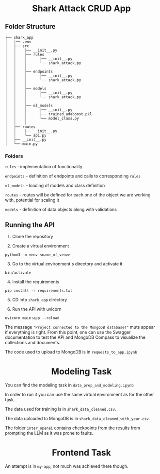 <h1 align='center'> Shark Attack CRUD App </h1>

## Folder Structure
```
├── shark_app
│   │── .env
│   ├── src
│   │    ├── __init__.py
│   │    ├── rules
│   │    │      ├── __init__.py
│   │    │      └── shark_attack.py
│   │    │
│   │    ├── endpoints
│   │    │      ├── __init__.py
│   │    │      └── shark_attack.py
│   │    │
│   │    ├── models
│   │    │      ├── __init__.py
│   │    │      └── shark_attack.py   
│   │    │
│   │    ├── ml_models
│   │    │      ├── __init__.py
│   │    │      ├── trained_adaboost.pkl
│   │    │      └── model_class.py  
│   │    │
│   ├── routes
│   │    ├── __init__.py
│   │    └── api.py
│   ├── __init__.py
│   └── main.py
```
### Folders

`rules` - implementation of functionality

`endpoints` - definition of endpoints and calls to corresponding `rules`

`ml_models` - loading of models and class definition

`routes` - routes will be defined for each one of the object we are working with, potential for scaling it

`models` - definition of data objects along with validations

## Running the API

1. Clone the repository

2. Create a virtual environment

```
python3 -m venv <name_of_venv>
```
3. Go to the virtual environment's directory and activate it
```
bin/activate
```
4. Install the requirements

```
pip install -r requirements.txt
```

5. CD into `shark_app` directory 

6. Run the API with uvicorn

```
uvicorn main:app --reload
```

The message `"Project connected to the MongoDB database!"` muts appear if everything is right. From this point, one can use the Swagger documentation to test the API and MongoDB Compass to visualize the collections and documents. 

The code used to upload to MongoDB is in `requests_to_app.ipynb`

<h1 align='center'> Modeling Task </h1>

You can find the modeling task in `data_prep_and_modeling.ipynb`

In order to run it you can use the same virtual environment as for the other task. 

The data used for training is in `shark_data_cleaned.csv`.

The data uploaded to MongoDB is in `shark_data_cleaned_with_year.csv`.

The folder `inter_openai` contains checkpoints from the results from prompting the LLM as it was prone to faults.

<h1 align='center'> Frontend Task </h1>

An attempt is in `my-app`, not much was achieved there though. 